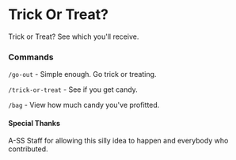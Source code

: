 # Trick Or Treat?

Trick or Treat? See which you'll receive.

### Commands

`/go-out` - Simple enough. Go trick or treating.

`/trick-or-treat` - See if you get candy.

`/bag` - View how much candy you've profitted.

#### Special Thanks

A-SS Staff for allowing this silly idea to happen and everybody who contributed.
